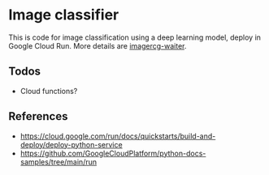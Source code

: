 # Image classifier

This is code for image classification using a deep learning model, deploy in Google Cloud Run. More details are [imagercg-waiter](https://github.com/hasibzunair/imagercg-waiter/).

## Todos

- Cloud functions?

## References

- https://cloud.google.com/run/docs/quickstarts/build-and-deploy/deploy-python-service
- https://github.com/GoogleCloudPlatform/python-docs-samples/tree/main/run
